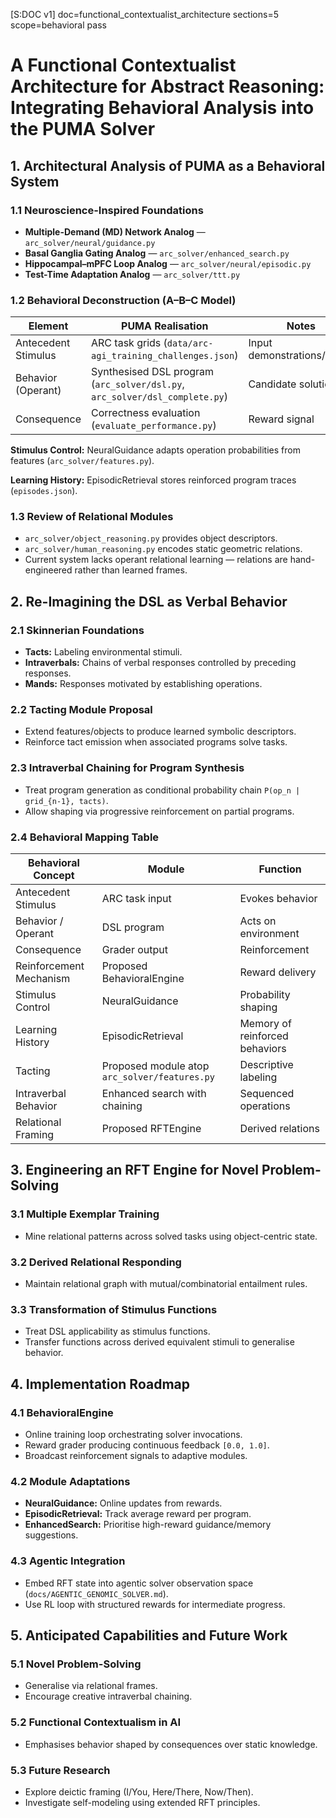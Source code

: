 [S:DOC v1] doc=functional_contextualist_architecture sections=5 scope=behavioral pass

# A Functional Contextualist Architecture for Abstract Reasoning: Integrating Behavioral Analysis into the PUMA Solver

## 1. Architectural Analysis of PUMA as a Behavioral System

### 1.1 Neuroscience-Inspired Foundations
- **Multiple-Demand (MD) Network Analog** — `arc_solver/neural/guidance.py`
- **Basal Ganglia Gating Analog** — `arc_solver/enhanced_search.py`
- **Hippocampal–mPFC Loop Analog** — `arc_solver/neural/episodic.py`
- **Test-Time Adaptation Analog** — `arc_solver/ttt.py`

### 1.2 Behavioral Deconstruction (A–B–C Model)
| Element | PUMA Realisation | Notes |
| --- | --- | --- |
| Antecedent Stimulus | ARC task grids (`data/arc-agi_training_challenges.json`) | Input demonstrations/tables |
| Behavior (Operant) | Synthesised DSL program (`arc_solver/dsl.py`, `arc_solver/dsl_complete.py`) | Candidate solutions |
| Consequence | Correctness evaluation (`evaluate_performance.py`) | Reward signal |

**Stimulus Control:** NeuralGuidance adapts operation probabilities from features (`arc_solver/features.py`).

**Learning History:** EpisodicRetrieval stores reinforced program traces (`episodes.json`).

### 1.3 Review of Relational Modules
- `arc_solver/object_reasoning.py` provides object descriptors.
- `arc_solver/human_reasoning.py` encodes static geometric relations.
- Current system lacks operant relational learning — relations are hand-engineered rather than learned frames.

## 2. Re-Imagining the DSL as Verbal Behavior

### 2.1 Skinnerian Foundations
- **Tacts:** Labeling environmental stimuli.
- **Intraverbals:** Chains of verbal responses controlled by preceding responses.
- **Mands:** Responses motivated by establishing operations.

### 2.2 Tacting Module Proposal
- Extend features/objects to produce learned symbolic descriptors.
- Reinforce tact emission when associated programs solve tasks.

### 2.3 Intraverbal Chaining for Program Synthesis
- Treat program generation as conditional probability chain `P(op_n | grid_{n-1}, tacts)`.
- Allow shaping via progressive reinforcement on partial programs.

### 2.4 Behavioral Mapping Table
| Behavioral Concept | Module | Function |
| --- | --- | --- |
| Antecedent Stimulus | ARC task input | Evokes behavior |
| Behavior / Operant | DSL program | Acts on environment |
| Consequence | Grader output | Reinforcement |
| Reinforcement Mechanism | Proposed BehavioralEngine | Reward delivery |
| Stimulus Control | NeuralGuidance | Probability shaping |
| Learning History | EpisodicRetrieval | Memory of reinforced behaviors |
| Tacting | Proposed module atop `arc_solver/features.py` | Descriptive labeling |
| Intraverbal Behavior | Enhanced search with chaining | Sequenced operations |
| Relational Framing | Proposed RFTEngine | Derived relations |

## 3. Engineering an RFT Engine for Novel Problem-Solving

### 3.1 Multiple Exemplar Training
- Mine relational patterns across solved tasks using object-centric state.

### 3.2 Derived Relational Responding
- Maintain relational graph with mutual/combinatorial entailment rules.

### 3.3 Transformation of Stimulus Functions
- Treat DSL applicability as stimulus functions.
- Transfer functions across derived equivalent stimuli to generalise behavior.

## 4. Implementation Roadmap

### 4.1 BehavioralEngine
- Online training loop orchestrating solver invocations.
- Reward grader producing continuous feedback `[0.0, 1.0]`.
- Broadcast reinforcement signals to adaptive modules.

### 4.2 Module Adaptations
- **NeuralGuidance:** Online updates from rewards.
- **EpisodicRetrieval:** Track average reward per program.
- **EnhancedSearch:** Prioritise high-reward guidance/memory suggestions.

### 4.3 Agentic Integration
- Embed RFT state into agentic solver observation space (`docs/AGENTIC_GENOMIC_SOLVER.md`).
- Use RL loop with structured rewards for intermediate progress.

## 5. Anticipated Capabilities and Future Work

### 5.1 Novel Problem-Solving
- Generalise via relational frames.
- Encourage creative intraverbal chaining.

### 5.2 Functional Contextualism in AI
- Emphasises behavior shaped by consequences over static knowledge.

### 5.3 Future Research
- Explore deictic framing (I/You, Here/There, Now/Then).
- Investigate self-modeling using extended RFT principles.
